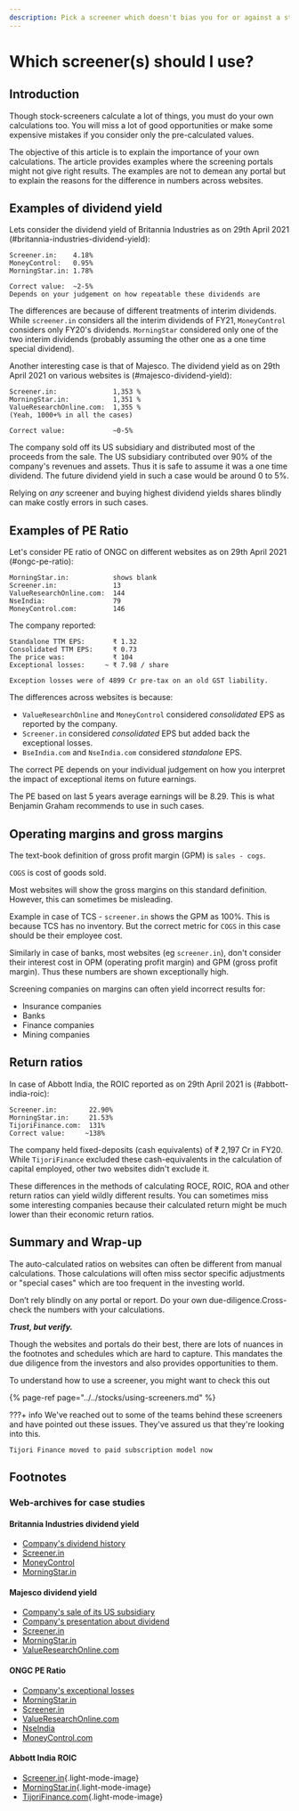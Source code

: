 ```yaml
---
description: Pick a screener which doesn't bias you for or against a stock. But you should compute the ratios yourself, from ARs, to understand the assumptions behind those computations.
---
```


# Which screener(s) should I use?

## Introduction

Though stock-screeners calculate a lot of things, you must do your own calculations too. You will miss a lot of good opportunities or make some expensive mistakes if you consider only the pre-calculated values.

The objective of this article is to explain the importance of your own calculations. The article provides examples where the screening portals might not give right results. The examples are not to demean any portal but to explain the reasons for the difference in numbers across websites.

## Examples of dividend yield

Lets consider the dividend yield of Britannia Industries as on 29th April 2021 (#britannia-industries-dividend-yield):

    Screener.in:    4.18%
    MoneyControl:   0.95%
    MorningStar.in: 1.78%

    Correct value:  ~2-5%
    Depends on your judgement on how repeatable these dividends are

The differences are because of different treatments of interim dividends. While `screener.in` considers all the interim dividends of FY21, `MoneyControl` considers only FY20's dividends. `MorningStar` considered only one of the two interim dividends (probably assuming the other one as a one time special dividend).

Another interesting case is that of Majesco. The dividend yield as on 29th April 2021 on various websites is (#majesco-dividend-yield):

    Screener.in:              1,353 %
    MorningStar.in:           1,351 %
    ValueResearchOnline.com:  1,355 %
    (Yeah, 1000+% in all the cases)

    Correct value:            ~0-5%

The company sold off its US subsidiary and distributed most of the proceeds from the sale. The US subsidiary contributed over 90% of the company's revenues and assets. Thus it is safe to assume it was a one time dividend. The future dividend yield in such a case would be around 0 to 5%.

Relying on *any* screener and buying highest dividend yields shares blindly can make costly errors in such cases.

## Examples of PE Ratio

Let's consider PE ratio of ONGC on different websites as on 29th April 2021 (#ongc-pe-ratio):

    MorningStar.in:           shows blank
    Screener.in:              13
    ValueResearchOnline.com:  144
    NseIndia:                 79
    MoneyControl.com:         146

The company reported:

    Standalone TTM EPS:       ₹ 1.32
    Consolidated TTM EPS:     ₹ 0.73
    The price was:            ₹ 104
    Exceptional losses:     ~ ₹ 7.98 / share

    Exception losses were of 4899 Cr pre-tax on an old GST liability.

The differences across websites is because:

-   `ValueResearchOnline` and `MoneyControl` considered *consolidated* EPS as reported by the company.
-   `Screener.in` considered *consolidated* EPS but added back the exceptional losses.
-   `BseIndia.com` and `NseIndia.com` considered *standalone* EPS.

The correct PE depends on your individual judgement on how you interpret the impact of exceptional items on future earnings.

The PE based on last 5 years average earnings will be 8.29. This is what Benjamin Graham recommends to use in such cases.

## Operating margins and gross margins

The text-book definition of gross profit margin (GPM) is `sales - cogs`.

`COGS` is cost of goods sold.

Most websites will show the gross margins on this standard definition. However, this can sometimes be misleading.

Example in case of TCS - `screener.in` shows the GPM as 100%. This is because TCS has no inventory. But the correct metric for `COGS` in this case should be their employee cost.

Similarly in case of banks, most websites (eg `screener.in`), don't consider their interest cost in OPM (operating profit margin) and GPM (gross profit margin). Thus these numbers are shown exceptionally high.

Screening companies on margins can often yield incorrect results for:

-   Insurance companies
-   Banks
-   Finance companies
-   Mining companies

## Return ratios

In case of Abbott India, the ROIC reported as on 29th April 2021 is (#abbott-india-roic):

    Screener.in:        22.90%
    MorningStar.in:     21.53%
    TijoriFinance.com:  131%
    Correct value:     ~138%

The company held fixed-deposits (cash equivalents) of ₹ 2,197 Cr in FY20. While `TijoriFinance` excluded these cash-equivalents in the calculation of capital employed, other two websites didn't exclude it.

These differences in the methods of calculating ROCE, ROIC, ROA and other return ratios can yield wildly different results. You can sometimes miss some interesting companies because their calculated return might be much lower than their economic return ratios.

## Summary and Wrap-up

The auto-calculated ratios on websites can often be different from manual calculations. Those calculations will often miss sector specific adjustments or "special cases" which are too frequent in the investing world.

Don’t rely blindly on any portal or report. Do your own due-diligence.Cross-check the numbers with your calculations.

***Trust, but verify.***

Though the websites and portals do their best, there are lots of nuances in the footnotes and schedules which are hard to capture. This mandates the due diligence from the investors and also provides opportunities to them.

To understand how to use a screener, you might want to check this out

{% page-ref page="../../stocks/using-screeners.md" %}

???+ info
    We've reached out to some of the teams behind these screeners and have pointed out these issues. They've assured us that they're looking into this.
    
    Tijori Finance moved to paid subscription model now

## Footnotes

### Web-archives for case studies

#### Britannia Industries dividend yield

-   [Company's dividend history](https://github.com/indiainvestments/content/tree/580d58f1c585b33003c38a56fc5f88ebde23fd10/.gitbook/assets/britannia-bseindia.png)
-   [Screener.in](https://web.archive.org/web/20210430170137/https://www.screener.in/company/BRITANNIA/consolidated/)
-   [MoneyControl](https://web.archive.org/web/20210430170457/https://www.moneycontrol.com/india/stockpricequote/food-processing/britanniaindustries/BI)
-   [MorningStar.in](https://github.com/indiainvestments/content/tree/580d58f1c585b33003c38a56fc5f88ebde23fd10/.gitbook/assets/britannia-morningstar.png)

#### Majesco dividend yield

-   [Company's sale of its US subsidiary](https://www.business-standard.com/article/markets/majesco-hits-upper-circuit-on-board-nod-to-sell-us-arm-mastek-surges-20-120072100526_1.html)
-   [Company's presentation about dividend](https://www.bseindia.com/xml-data/corpfiling/AttachHis/ff82752d-3368-4413-8c00-7238c5dc17d3.pdf)
-   [Screener.in](https://web.archive.org/web/20210430172013/https://www.screener.in/company/MAJESCO/consolidated/)
-   [MorningStar.in](https://github.com/indiainvestments/content/tree/580d58f1c585b33003c38a56fc5f88ebde23fd10/.gitbook/assets/majesco-morningstar.png)
-   [ValueResearchOnline.com](https://github.com/indiainvestments/content/tree/580d58f1c585b33003c38a56fc5f88ebde23fd10/.gitbook/assets/majesco-vro.png)

#### ONGC PE Ratio

-   [Company's exceptional losses](https://www.bseindia.com/xml-data/corpfiling/AttachHis/eef5c229-4190-43f2-8ac7-31092008db57.pdf#page=7)
-   [MorningStar.in](https://github.com/indiainvestments/content/tree/580d58f1c585b33003c38a56fc5f88ebde23fd10/.gitbook/assets/ongc-morningstar.png)
-   [Screener.in](https://web.archive.org/web/20210430172013/https://www.screener.in/company/MAJESCO/consolidated/)
-   [ValueResearchOnline.com](https://github.com/indiainvestments/content/tree/580d58f1c585b33003c38a56fc5f88ebde23fd10/.gitbook/assets/ongc-vro.png)
-   [NseIndia](https://github.com/indiainvestments/content/tree/580d58f1c585b33003c38a56fc5f88ebde23fd10/.gitbook/assets/ongc-nseindia.png)
-   [MoneyControl.com](https://github.com/indiainvestments/content/tree/580d58f1c585b33003c38a56fc5f88ebde23fd10/.gitbook/assets/ongc-moneycontrol.png)

#### Abbott India ROIC

-   [Screener.in](https://github.com/indiainvestments/content/tree/580d58f1c585b33003c38a56fc5f88ebde23fd10/.gitbook/assets/screener-roic-light.png){.light-mode-image}
-   [MorningStar.in](https://github.com/indiainvestments/content/tree/580d58f1c585b33003c38a56fc5f88ebde23fd10/.gitbook/assets/morningstar-roic-light.png){.light-mode-image}
-   [TijoriFinance.com](https://github.com/indiainvestments/content/tree/580d58f1c585b33003c38a56fc5f88ebde23fd10/.gitbook/assets/tijori-roic-light.png){.light-mode-image}

